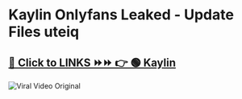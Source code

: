 
 # Kaylin Onlyfans Leaked - Update Files uteiq

## <h2><a href="https://clipsfans.com/Kaylin&ref=git">🔗 Click to LINKS ⏩⏩ 👉 🟢 Kaylin </a></h2>

<a href="https://clipsfans.com/Kaylin&ref=git" rel="nofollow" data-target="animated-image.originalLink"><img src="https://i.ibb.co.com/xMMVF88/686577567.gif" alt="Viral Video Original" style="max-width: 100%; display: inline-block;" data-target="animated-image.originalImage"></a>


